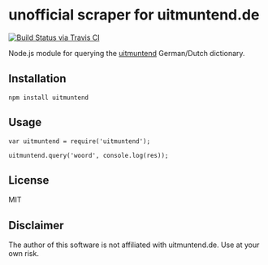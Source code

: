 # unofficial scraper for uitmuntend.de

[![Build Status via Travis CI](https://api.travis-ci.org/felixfischer/uitmuntend.svg?branch=master)](https://travis-ci.org/felixfischer/uitmuntend)


Node.js module for querying the [uitmuntend](http://www.uitmuntend.de/) 
German/Dutch dictionary.

## Installation

`npm install uitmuntend`

## Usage

```
var uitmuntend = require('uitmuntend');

uitmuntend.query('woord', console.log(res));
```

## License

MIT

## Disclaimer

The author of this software is not affiliated with uitmuntend.de. Use at your
own risk.


